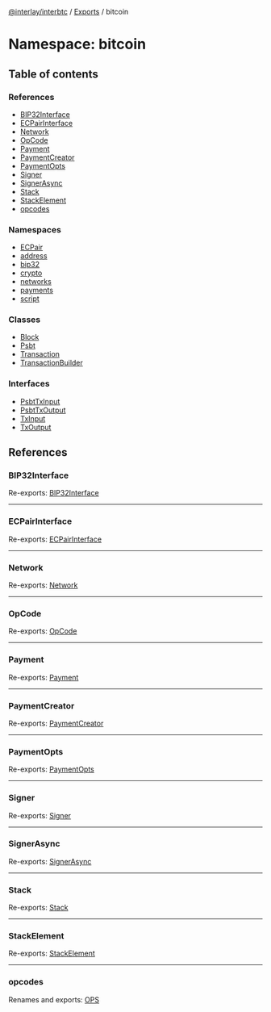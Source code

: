 [@interlay/interbtc](/README.md) / [Exports](/modules.md) / bitcoin

# Namespace: bitcoin

## Table of contents

### References

- [BIP32Interface](/modules/bitcoin.md#bip32interface)
- [ECPairInterface](/modules/bitcoin.md#ecpairinterface)
- [Network](/modules/bitcoin.md#network)
- [OpCode](/modules/bitcoin.md#opcode)
- [Payment](/modules/bitcoin.md#payment)
- [PaymentCreator](/modules/bitcoin.md#paymentcreator)
- [PaymentOpts](/modules/bitcoin.md#paymentopts)
- [Signer](/modules/bitcoin.md#signer)
- [SignerAsync](/modules/bitcoin.md#signerasync)
- [Stack](/modules/bitcoin.md#stack)
- [StackElement](/modules/bitcoin.md#stackelement)
- [opcodes](/modules/bitcoin.md#opcodes)

### Namespaces

- [ECPair](/modules/bitcoin.ecpair.md)
- [address](/modules/bitcoin.address.md)
- [bip32](/modules/bitcoin.bip32.md)
- [crypto](/modules/bitcoin.crypto.md)
- [networks](/modules/bitcoin.networks.md)
- [payments](/modules/bitcoin.payments.md)
- [script](/modules/bitcoin.script.md)

### Classes

- [Block](/classes/bitcoin.block.md)
- [Psbt](/classes/bitcoin.psbt.md)
- [Transaction](/classes/bitcoin.transaction.md)
- [TransactionBuilder](/classes/bitcoin.transactionbuilder.md)

### Interfaces

- [PsbtTxInput](/interfaces/bitcoin.psbttxinput.md)
- [PsbtTxOutput](/interfaces/bitcoin.psbttxoutput.md)
- [TxInput](/interfaces/bitcoin.txinput.md)
- [TxOutput](/interfaces/bitcoin.txoutput.md)

## References

### BIP32Interface

Re-exports: [BIP32Interface](/interfaces/bitcoin.bip32.bip32interface.md)

___

### ECPairInterface

Re-exports: [ECPairInterface](/interfaces/bitcoin.ecpair.ecpairinterface.md)

___

### Network

Re-exports: [Network](/interfaces/bitcoin.networks.network.md)

___

### OpCode

Re-exports: [OpCode](/modules/bitcoin.script.md#opcode)

___

### Payment

Re-exports: [Payment](/interfaces/bitcoin.payments.payment.md)

___

### PaymentCreator

Re-exports: [PaymentCreator](/modules/bitcoin.payments.md#paymentcreator)

___

### PaymentOpts

Re-exports: [PaymentOpts](/interfaces/bitcoin.payments.paymentopts.md)

___

### Signer

Re-exports: [Signer](/interfaces/bitcoin.ecpair.signer.md)

___

### SignerAsync

Re-exports: [SignerAsync](/interfaces/bitcoin.ecpair.signerasync.md)

___

### Stack

Re-exports: [Stack](/modules/bitcoin.payments.md#stack)

___

### StackElement

Re-exports: [StackElement](/modules/bitcoin.payments.md#stackelement)

___

### opcodes

Renames and exports: [OPS](/modules/bitcoin.script.md#ops)
